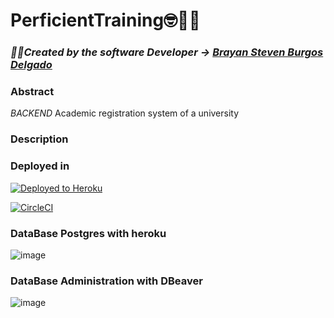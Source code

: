# PerficientTraining🤓🧑‍🎓

### _🧑‍💻Created by the software Developer -> [Brayan Steven Burgos Delgado](https://www.linkedin.com/in/brayan-steven-burgos-delgado-21a9a0178/)_

### Abstract

_BACKEND_ Academic registration system of a university

### Description

### Deployed in

[![Deployed to Heroku](https://www.herokucdn.com/deploy/button.png)](https://postgresqlperficient.herokuapp.com/)

[![CircleCI](https://circleci.com/gh/Petbook-ARSW/Petbook-Back-End.svg?style=svg)](https://app.circleci.com/pipelines/github/sf-burgos/PerficientTrainingBack)

### DataBase Postgres with heroku

![image](https://user-images.githubusercontent.com/45188320/132920068-f9d82d20-5019-400d-bde7-092aa5263ffc.png)


### DataBase Administration with DBeaver 

![image](https://user-images.githubusercontent.com/45188320/132919909-0d24a053-3e14-490a-935c-86ef9f2bdd65.png)







